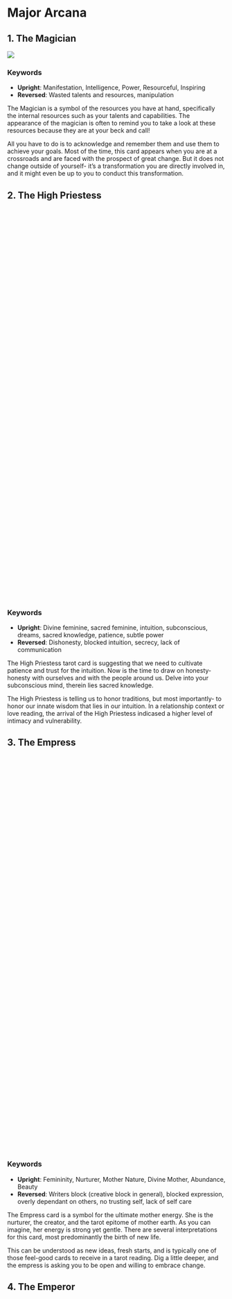 # Major Arcana

## 1. The Magician

![](https://tarottechnique.com/wp-content/uploads/2021/09/the-magician-tarot.jpeg)

### Keywords

-   **Upright**: Manifestation, Intelligence, Power, Resourceful, Inspiring
-   **Reversed**: Wasted talents and resources, manipulation

The Magician is a symbol of the resources you have at hand, specifically the internal resources such as your talents and capabilities. The appearance of the magician is often to remind you to take a look at these resources because they are at your beck and call!

All you have to do is to acknowledge and remember them and use them to achieve your goals. Most of the time, this card appears when you are at a crossroads and are faced with the prospect of great change. But it does not change outside of yourself- it’s a transformation you are directly involved in, and it might even be up to you to conduct this transformation.

## 2. The High Priestess

![](data:image/svg+xml,%3Csvg%20xmlns='http://www.w3.org/2000/svg'%20viewBox='0%200%20400%20714'%3E%3C/svg%3E)

### Keywords

-   **Upright**: Divine feminine, sacred feminine, intuition, subconscious, dreams, sacred knowledge, patience, subtle power
-   **Reversed**: Dishonesty, blocked intuition, secrecy, lack of communication

The High Priestess tarot card is suggesting that we need to cultivate patience and trust for the intuition. Now is the time to draw on honesty- honesty with ourselves and with the people around us. Delve into your subconscious mind, therein lies sacred knowledge.

The High Priestess is telling us to honor traditions, but most importantly- to honor our innate wisdom that lies in our intuition. In a relationship context or love reading, the arrival of the High Priestess indicased a higher level of intimacy and vulnerability.

## 3. The Empress

![](data:image/svg+xml,%3Csvg%20xmlns='http://www.w3.org/2000/svg'%20viewBox='0%200%20399%20720'%3E%3C/svg%3E)

### Keywords

-   **Upright**: Femininity, Nurturer, Mother Nature, Divine Mother, Abundance, Beauty
-   **Reversed**: Writers block (creative block in general), blocked expression, overly dependant on others, no trusting self, lack of self care

The Empress card is a symbol for the ultimate mother energy. She is the nurturer, the creator, and the tarot epitome of mother earth. As you can imagine, her energy is strong yet gentle. There are several interpretations for this card, most predominantly the birth of new life.

This can be understood as new ideas, fresh starts, and is typically one of those feel-good cards to receive in a tarot reading. Dig a little deeper, and the empress is asking you to be open and willing to embrace change.

## 4. The Emperor

#### ![](data:image/svg+xml,%3Csvg%20xmlns='http://www.w3.org/2000/svg'%20viewBox='0%200%20399%20709'%3E%3C/svg%3E)

### Keywords

-   **Upright**: authority, structure, leadership, father figures, establishment
-   **Reversed:** too much control, undisciplined, domineering, inflexible

The Emperor is the father figure of the Tarot and when you draw this card the energy is a clear masculine energy. When you draw this card it could indicate you are adopting the father figure role in your environment, you are a protector and a defender. Stability and security are two key components of The Emperor card.

## 5. The Hierophant

![](data:image/svg+xml,%3Csvg%20xmlns='http://www.w3.org/2000/svg'%20viewBox='0%200%20400%20724'%3E%3C/svg%3E)

### **Keywords**

-   **Upright**: religion, wisdom, spiritual study, enlightenment, tradition, conformity
-   **Reversed**: freedom, challenging tradition, personal study, and introspection

The Hierophant tarot card symbolises order and the hierarchy that comes with spiritual study and religious beliefs. This card is the card of doctrine and represents the set course of study many of us make when we set out to understand more about ourselves and our spiritual lives.

The Hierophant is our reminder that foundations are important- none more so than when we are on a course of spiritual discovery. Foundations are essential, and we need the infrastructure given by formal doctrines before we can successfully set out on our own course of beliefs and resulting choices. But rather than blind belief, the Hierophant encourages you to lean on a wise mentor, and in some cases even encourages you to become the mentor if that is what resonants.

## 6. The Lovers

![](data:image/svg+xml,%3Csvg%20xmlns='http://www.w3.org/2000/svg'%20viewBox='0%200%20399%20722'%3E%3C/svg%3E)

### Keywords

-   **Upright**: Love, harmony, relationships, values alignment, choices
-   **Reversed**: Self-love, disharmony, imbalance, misalignment of values

The Lovers is the card of belief and personal choice. It also represents conscious connections and forming relationships that go beyond the superficial. If you get The Lovers card in a tarot reading, it could call your attention to several things.

If this card shows up, it almost always directs our attention to the relationships in our lives, whether romantic or platonic. Sometimes, The Lovers card can imply that we are questioning whether or not a person is a soulmate.

The person in mind feels like a soulmate, and you are serious about this connection being a lifelong commitment. There is a strong connection, both sexual and spiritual.

The Lovers card is often associated with making choices that honour yourself and your spiritual progress.

Make decisions from a place of compassion, and rest easy knowing that the arrival of an upright The Lovers card is a good omen for the relationship or person you are thinking about.

Aside from relating to a relationship or another person, The Lovers card can also encourage us to get real about our own set of values and belief systems.

This is important along the journey to self-awareness. What is important to you? What are your values and beliefs? Get clear on these and you will find your path in life.

## 7. The Chariot

![](data:image/svg+xml,%3Csvg%20xmlns='http://www.w3.org/2000/svg'%20viewBox='0%200%20400%20727'%3E%3C/svg%3E)

### Keywords

-   **Upright**: determination, strong-headed/strong-willed, control (taking the reins) action, a successful outcome
-   **Reversed**: feeling lost, no drive, lack of support, opposing sides, self-discipline

The Chariot centers around strength of will and determination. How strong is your will once you have set your sights on something? Do you take control and follow through with your choices?

The chariot comes after The Lovers, and typically this is the card symbolizing that you know how to make personal choices that are in line with your spiritual values and beliefs. And now with The chariot, it might just be time to take action after making those crucial choices.

Nothing in life comes around without some challenges. Your resolve, willpower, and inner strength will be put to the test. This card encourages you to stand tall through the fire and stay true to what is important to you.

## 8. Strength

![](data:image/svg+xml,%3Csvg%20xmlns='http://www.w3.org/2000/svg'%20viewBox='0%200%20400%20728'%3E%3C/svg%3E)

### Keywords

-   **Upright**: compassion, personal power, strength, influence, courage
-   **Reversed**: self-esteem or doubt, raw, and unfiltered (honest) emotion, inner resolve

One of my personal favorites, The Strength card reminds us that we are strong, powerful, and can do anything we put our minds to. While The Chariot, the previous card, symbolizes outer strength, this Strength card symbolizes inner strength and the resolve within us all to get through anything.

You might need to draw on stamina and keep forging ahead. The Strength card is here to remind you that you can triumph over any obstacle. But through this process, remember to remain calm and to act with compassion.

When you get The Strength card in a tarot reading, it often points to your inner strength and courage. But it also tells you to get ahead simply by staying true to your raw and honest self. Stay humble, but be brave.

## 9. The Hermit

![](data:image/svg+xml,%3Csvg%20xmlns='http://www.w3.org/2000/svg'%20viewBox='0%200%20399%20724'%3E%3C/svg%3E)

### Keywords

-   **Upright**: alone, introspection, inner wisdom, soul search
-   **Reversed**: loneliness, withdrawing from society or friends, isolating yourself, fear

The Hermit tarot card signifies that you are checking out from society and everyday life, and checking in to the inner hotel. Your energy needs a break. If you’re feeling drained and uninspired, it’s time to replenish those inner resources.

If you’re seeking answers and feel exhausted by looking, then have you tried looking within? As cliche as it sounds, The Hermit card tells us that we will find our answers by taking a look within ourselves.

Are you letting outside factors influence you too much? Where is your mind? Are you focused on replenishing your own energy? The Hermit card is not a common favorite, but it is one of mine. It has a quiet power, a card that reminds us that it’s okay to be a recluse sometimes, especially if we are feeling drained and in need of answers.

When you draw The Hermit card, you are most likely on the precipice of a new part of your self-discovery journey. This part will involve more introspection and time alone. Maybe you need to take a weekend off from work and all social obligations.

Tune out the outside world for a bit and tune into yourself. It’s time to meditate on your self-beliefs, motivations, and the things that propel you to be your truest self.

## 10. Wheel of Fortune

![](data:image/svg+xml,%3Csvg%20xmlns='http://www.w3.org/2000/svg'%20viewBox='0%200%20399%20715'%3E%3C/svg%3E)

### Keywords

-   **Upright**: karma, cycles, turning point, destiny, fate, luck, fortune
-   **Reversed**: breaking free of cycles, bad luck, resistance, fighting change

The Wheel of Fortune is a fortuitous card when it appears upright in a reading. It also draws our attention to the fact that the wheel of life is always turning. So if you are struggling right now, the tide will turn. And if you are wondering if lady luck is on your side, the upright Wheel of Fortune is here to tell you that your stars are aligned. The Wheel of Fortune reminds us that everything in life is cyclic- both good and bad. So, hold the good moments close to your heart. And appreciate them.

One of the most important themes of this card is karma- a subject we sometimes love, and at other times fear. So, if this card pops up in a reading remember that what goes around comes around. If you are looking for love and joy, then embody that energy within yourself and exude it- The Wheel of Fortune is telling you that it will come back to you in due course.

## 11. Justice

#### ![](data:image/svg+xml,%3Csvg%20xmlns='http://www.w3.org/2000/svg'%20viewBox='0%200%20399%20532'%3E%3C/svg%3E)

### Keywords

-   **Upright**: cause and effect, consequences, law, fair, truth, justice
-   **Reversed**: injustice, dishonesty, no accountability or lack of responsibility for actions

The Justice Tarot card encourages ideas of fair play and reminds us that our actions will always have consequences. This tarot card is asking us to take stock of our actions and be accountable to them. It reminds us to also act in alignment with our Higher-self. If you know that your actions may have led you astray, then you will most likely feel fear at this card.

But the Justice card is not here to dish out punishment, it is merely asking us to take accountability for our actions. And to be compassionate with our review of our past mistakes.

Even if you are feeling remorse and regret over a past action, the Justice card is reminding you to be gentle with yourself. Everyone makes mistakes. Just accept responsibility for those actions and learn from them for the future.

## 12. The Hanged Man

#### ![](data:image/svg+xml,%3Csvg%20xmlns='http://www.w3.org/2000/svg'%20viewBox='0%200%20399%20714'%3E%3C/svg%3E)

### Keywords

-   **Upright**: surrender, shifted perspective, letting go, release, a pause
-   **Reversed**: indecisiveness, delay, prolonged stalling, resistance

When The Hanged Man appears in a reading it is often telling us to take a breath and put things on hold for a little while. For whatever reason, it is advisable to sit tight and wait before the next move. The Hanged Man is also asking us to release and shed ideas, people, things, or concepts that are holding us back.

There might be mental programming that won’t help you move forward in your journey. It is for reasons like this The Hanged Man asks us to pause and do some shedding before we move on. Only then will you be truly able to embrace a new way of seeing things. This new perspective will help you to embrace new opportunities with your arms wide open.

## 13. Death

![](data:image/svg+xml,%3Csvg%20xmlns='http://www.w3.org/2000/svg'%20viewBox='0%200%20401%20673'%3E%3C/svg%3E)

### Keywords

-   Upright: transformation, change, endings, transition, a rite of passage
-   Reversed: fighting change, purging within, personal transitions, transmutation of personal pain

One of the most feared but another one of my favorites, The Death card often leaves most people trembling. But what is there to fear?

Nothing. The Death card certainly brings a strong message, but isn’t that what you ask for when you consult the tarot cards? You are looking for guidance and messages, and boy does The Death card deliver.

Often misunderstood, the death card is more symbolic of transformation and change the physical death. But in many spiritual traditions, teachers often tell you that you need to go through a little death on your path to spiritual fulfillment.

In shamanic societies, experiencing an inner death (sometimes multiple times) is rather common. But the question is, do you have what it takes to rise like a phoenix? Because whenever there is an ending, you best be prepared for a new beginning.

The Death card symbolizes the end and the closing of a cycle. It also symbolizes that you need to leave the past behind you as you embrace the new situations and opportunities arising.

## 14. Temperance

![](data:image/svg+xml,%3Csvg%20xmlns='http://www.w3.org/2000/svg'%20viewBox='0%200%20400%20658'%3E%3C/svg%3E)

### Keywords

-   **Upright**: moderation, balance, patience, kindness
-   **Reversed**: excessive behaviors or thought patterns, imbalances, realignment, inner healing

If ever there was a card to calm the fires and bring a sense of calming peace, it is The Temperance card. If you receive this card in a reading then you should bring balance into your life.

How is your working schedule? Are you making enough time for self-care? Do you need to balance work with play? Or perhaps you’re playing a little too much- in this case, The Temperance may not be what you want to hear.

Either way, Temperance is reminding you to bring a sense of moderation to your life. Stabilize your life by calming your energy. Let go of resistance, or let go of force- and allow your spirit to settle. This is how your flow can be restored and your life can become a calm sense of purpose and order.

## 15. The Devil

![](data:image/svg+xml,%3Csvg%20xmlns='http://www.w3.org/2000/svg'%20viewBox='0%200%20402%20678'%3E%3C/svg%3E)

### Keywords

-   **Upright** shadow work, sexuality, addiction, excess, restriction
-   **Reversed**: exploring our shadow nature, detachment, releasing limiting thought patterns and beliefs

Another highly misunderstood card, The Devil calls us to take notice of our shadow side. We all have one- there’s nothing to be ashamed of. And no, The Devil card is nothing to fear either.

When The Devil card appears, you are called to take a look at your darker, or shadow, side. Are there any negative elements holding you back? Where are you self-sabotaging? These areas need to be explored so you can embrace the fullness of who you are.

The Devil card can also indicate that you are being trapped by your own short-sighted desires. Are you seeking short-term pleasure at the cost of long-term peace?

Perhaps you are more focused on instant gratification. If this is the case then this is your reminder to stay focused on your well-being and to put that at the heart of all your decisions.

## 16. The Tower

![](data:image/svg+xml,%3Csvg%20xmlns='http://www.w3.org/2000/svg'%20viewBox='0%200%20402%20729'%3E%3C/svg%3E)

### Keywords

-   **Upright**: chaos, change, awakening, revelation, upheaval, an unexpected turn of events
-   **Reversed**: avoiding disaster, inner transformation, fear, or resistance to change

Have you drawn The Tower card? Buckle up sweetheart, you’re in for a wild ride. Does this have to be a bad thing? Depends on how much you resist it. Look when The Tower arrives, it’s best to just accept the fact that things are about to get a little messy, and probably chaotic.

Change is coming, whether you like it or not. But the thing is, whether it’s divorce or an upheaval, you have what it takes to get through this. This change will likely shake your very bones- and no, I’m not using scare tactics, I’m just helping you be prepared.

Because that is strength, accepting change. It takes courage to accept that chaos sometimes needs to manifest. But here’s the thing; it’s pretty much always leading you down the path towards your highest good and ultimate fulfillment.

Everything you think you know could very well be about to go up in smoke. Are you ready? What illusions have you been relying on? While this can be a disorienting and upsetting time, just remember that this chaos will pass. You will be able to emerge victoriously, just surrender to the process.

## 17. The Star

![](data:image/svg+xml,%3Csvg%20xmlns='http://www.w3.org/2000/svg'%20viewBox='0%200%20398%20723'%3E%3C/svg%3E)

### Keywords

-   **Upright**: celestial guidance, renewed faith, spiritual mindset, hope
-   **Reversed**: lack of spiritual direction, no faith, self-trust issues, no connection

The Star card carries a beautiful message of celestial support and guidance. And after the tumultuous Tower, it is a welcome reprieve. The Star is our reminder that no matter what happens, we are always guided.

If you receive The Star, you have likely come out of an intense period of pain or chaos. And you are now in an almost child-like, raw state. This is a beautiful time, and you must appreciate the beauty of the journey.

This gratitude is what sustains us when the journey gets tough.

The Star is here to bring us hope, and a sense of faith. The arrival of The Star is a beautiful welcome into a new phase of peace and deep understanding. You might feel like your personal growth is skyrocketing and you are reaching new heights with your spiritual development.

The Star reminds us of the magic in the seemingly mundane and tells us to open our hearts to it. You might be on the precipice of taking action towards a dream, and receiving The Star is a good omen for new developments.

## 18. The Moon

![](data:image/svg+xml,%3Csvg%20xmlns='http://www.w3.org/2000/svg'%20viewBox='0%200%20400%20723'%3E%3C/svg%3E)

### Keywords

-   **Upright** intuition, subconscious, anxiousness, fear.
-   **Reversed**: repressed gut feeling, repressed emotion, inner turmoil, releasing self-limiting fears

The Moon tarot card is the symbol of our deep-seated fears as well as our emotions and most importantly our intuition. But when The Moon appears in a reading it can also provide juicy insight, the question is are you ready to face your fears and accept the insight?  
The Moon tarot card illuminates fears that are rooted deep in the subconscious. Are there any repressed emotions rearing their head? How can you deal with these? If you’re feeling emotional stress but unsure why The Moon tarot card is here to tell you that repressed emotions need to be sorted out. Because if they aren’t, they’ll get worse every time they pop back into your awareness.

Although most of us love the moon, The Moon tarot card can often instigate a time of illusion. If you are feeling uncertain about something, The Moon card is telling you to listen to your intuition- this is the most important message brought to us by The Moon tarot card.

## 19. The Sun

![](data:image/svg+xml,%3Csvg%20xmlns='http://www.w3.org/2000/svg'%20viewBox='0%200%20397%20653'%3E%3C/svg%3E)

#### Keywords

-   **Upright**: vitality, energy, warmth, positive, joy, enthusiastic
-   **Reversed**: feeling sad, low energy, inner child hurt, overly enthusiastic

The Sun tarot card, as you can imagine, represents all of the vitality, success, optimism, and joy available in life. The sun itself is a radiant ball of fire, but here on earth, we feel it as a comforting warmth that can lighten the mood and comfort us with its warmth. The Sun Tarot card is giving you the thumbs up, you are a light to others and are in a place in life where you can help others simply by being true to yourself and doing things that fills your own cup.

If times are a little tough at the moment, the Sun tarot card is reminding you that the tide will turn and the dawn is about to break. Stay true to yourself, and do things that make you beam with radiance.  
Overall the Sun’s message to us is that life is good.

## 20. Judgement

### Keywords

-   **Upright**: judgement, absolution, resolution
-   **Reversed**: being overly critical, ignoring your intuition, doubting yourself

The Judgement tarot card asks us to rise above our pettiness and embrace our spiritual conscious connection. It’s time to level up, and whatever is happening around you is bringing you down the path of your true calling.

You might be going through an awakening of sorts, and feel a strong pull towards a calling. Now is the time to release limiting beliefs.

The arrival of this card in a reading is indicative that you are on the brink of making a life-altering decision. Now, that’s a lot of pressure. This card is telling you to merge both your intellect and your intuition to make this call.

If you are feeling lost, The Judgement card tells us that looking to past mistakes and learning from them can help clear the way forward.

## 21. The Fool

![](data:image/svg+xml,%3Csvg%20xmlns='http://www.w3.org/2000/svg'%20viewBox='0%200%20403%20678'%3E%3C/svg%3E)

### Keywords

-   Upright: innocence, child-like sense of wonder, taking risks, new beginnings, spontaneous, free-spirited
-   Reversed: taking unnecessary risks, being too reckless, holding yourself back from new opportunities, fear of starting something new

The Fool is one of the most pivotal cards in the Tarot. It tells us that new beginnings are on the horizon. It also encourages us to realize our potential and makes the most of new opportunities.

You could draw this card before you set forth on a new journey. Or, you could be hesitant about taking that leap of faith.

This card is here to let you know that it’s okay to start over and it’s okay to be joyful about it too.

The Fool is a card about trusting the Universe, life, or God’s plan- whatever you prefer. Set forth with a curious mind and an open heart. You are likely to benefit from new opportunities, personality development, and experience. Adventure awaits!

## 22. The World

![](https://tarottechnique.com/wp-content/uploads/2021/09/tarot-cards-6103702_1920.jpg)

### Keywords

-   **Upright**: completion, travel, successful goals
-   **Reversed**: delays, easy route, seeking closure

What message does the final major arcana card have for us? The World appears in a reading with you bursting with fulfillment and are on the precipice of closure.

If not, then this is your sign to find out what you need to do to achieve that personal closure. Are there any outstanding goals, dreams, or even issues that need your attention?

The arrival of this card can also indicate that you might welcome something significant, like a marriage, a child, completing studies, or just smashing your goals.

The World tarot card asks us to reflect on our journey and appreciate how far we’ve come. What spiritual progress have you made? It’s time to acknowledge how far you’ve come, celebrate your success.

This card is also telling us to take stock of our achievements and appreciate them before rushing off to achieve the next goal (Capricorns, here’s looking at you).

Live your life right now with appreciation and gratitude for the goals you have achieved. This gently sets you up for success for the next goal. But don’t rush it, okay?